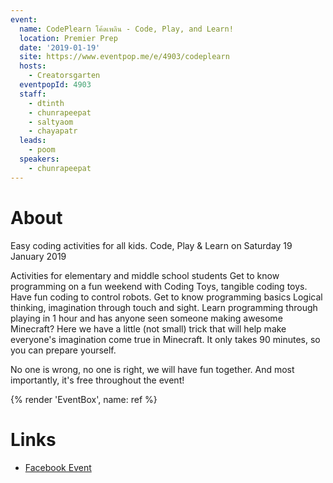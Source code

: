```yaml
---
event:
  name: CodePlearn โค้ดเพลิน - Code, Play, and Learn!
  location: Premier Prep
  date: '2019-01-19'
  site: https://www.eventpop.me/e/4903/codeplearn
  hosts:
    - Creatorsgarten
  eventpopId: 4903
  staff:
    - dtinth
    - chunrapeepat
    - saltyaom
    - chayapatr
  leads:
    - poom
  speakers:
    - chunrapeepat
---
```


# About

Easy coding activities for all kids.
Code, Play & Learn on Saturday 19 January 2019

Activities for elementary and middle school students Get to know programming on a fun weekend with Coding Toys, tangible coding toys. Have fun coding to control robots. Get to know programming basics Logical thinking, imagination through touch and sight. Learn programming through playing in 1 hour and has anyone seen someone making awesome Minecraft? Here we have a little (not small) trick that will help make everyone's imagination come true in Minecraft. It only takes 90 minutes, so you can prepare yourself.

No one is wrong, no one is right, we will have fun together. And most importantly, it's free throughout the event!

{% render 'EventBox', name: ref %}

# Links

- [Facebook Event](https://www.facebook.com/events/369429557166010/)
